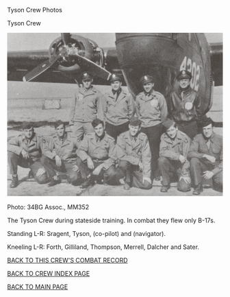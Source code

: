 
Tyson Crew Photos






 




Tyson Crew  
  

![](Tyson.jpg)  

Photo: 34BG Assoc., MM352  

The Tyson Crew during stateside training. In combat they flew only B-17s.  

Standing L-R: Sragent, Tyson, (co-pilot) and (navigator).  

Kneeling L-R: Forth, Gilliland, Thompson, Merrell, Dalcher and Sater.  

  

[BACK TO THIS CREW'S COMBAT RECORD](../crews/Tyson.md)  

[BACK TO CREW INDEX PAGE](../000crews.md)  

[BACK TO MAIN PAGE](../index.md)


